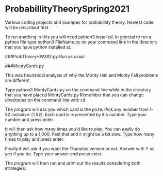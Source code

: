 # ProbabillityTheorySpring2021
Various coding projects and exampes for probabillity theory. Newest code will be described first

To run anything in this you will need python3 installed. In general to run a python file type python3 FileName.py on your command line in the directory that you have python installed at.

###ProbTheoryHW3#2.py
Run as usual

###MontyCards.py

This was heuristical analysis of why the Monty Hall and Monty Fall problems are different

Type python3 MontyCards.py on the command line while in the directory that you have placed MontyCards.py
Remember that you can change directories on the command line with cd <directory>

The program will ask you which card is the prize. Pick any number from 1-52 inclusive. [1,52]. Each card
is represented by it's number. Type your number and press enter.
  
It will then ask how many times you'd like to play. You can easily do anything up to a 1,000. Past that and it might be a bit slow.
Type how many times to play and press enter.

Finally it will ask if you want the Thanotos version or not. Answer with Y or yes if you do.
Type your answer and press enter.
  
The program will then run and print out the results considering both strategies.
  
  
